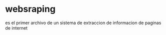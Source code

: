 # websraping


es el primer archivo de un sistema de extraccion de informacion de paginas de internet
